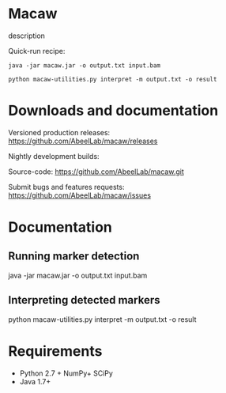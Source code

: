 # Macaw
description

Quick-run recipe:

  `java -jar macaw.jar -o output.txt input.bam`
  
  `python macaw-utilities.py interpret -m output.txt -o result`

# Downloads and documentation

Versioned production releases: https://github.com/AbeelLab/macaw/releases

Nightly development builds: 

Source-code: https://github.com/AbeelLab/macaw.git

Submit bugs and features requests: https://github.com/AbeelLab/macaw/issues

# Documentation

## Running marker detection

 java -jar macaw.jar -o output.txt input.bam

## Interpreting detected markers

 python macaw-utilities.py interpret -m output.txt -o result 

# Requirements
- Python 2.7 + NumPy+ SCiPy 
- Java 1.7+
